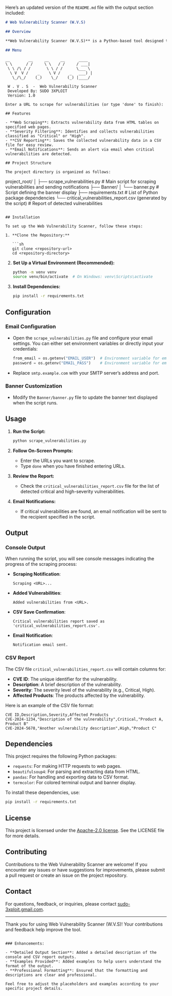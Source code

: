 Here’s an updated version of the `README.md` file with the output section included:

```markdown
# Web Vulnerability Scanner (W.V.S)

## Overview

**Web Vulnerability Scanner (W.V.S)** is a Python-based tool designed to identify and report security vulnerabilities on web pages. The tool scrapes specified URLs for vulnerabilities listed in a predefined table format, filters critical and high-severity issues, and generates a CSV report. If critical vulnerabilities are detected, an email notification is sent.

## Menu
```

    __        __     __     __      ____  
    \ \      / /     \ \   / /     / ___|
     \ \ /\ / /       \ \ / /      \___ \
      \ V  V /    _    \ V /    _   ___) |
       \_/\_/    (_)    \_/    (_) |____/  

     W . V . S  -  Web Vulnerability Scanner
     Developed By: SUDO 3XPLOIT
     Version: 1.0

    Enter a URL to scrape for vulnerabilities (or type 'done' to finish):
```
## Features

- **Web Scraping**: Extracts vulnerability data from HTML tables on specified web pages.
- **Severity Filtering**: Identifies and collects vulnerabilities classified as "Critical" or "High".
- **CSV Reporting**: Saves the collected vulnerability data in a CSV file for easy review.
- **Email Notifications**: Sends an alert via email when critical vulnerabilities are detected.

## Project Structure

The project directory is organized as follows:

```
project_root/
│
├── scrape_vulnerabilities.py  # Main script for scraping vulnerabilities and sending notifications
├── Banner/
│   └── banner.py  # Script defining the banner display
├── requirements.txt  # List of Python package dependencies
└── critical_vulnerabilities_report.csv (generated by the script)  # Report of detected vulnerabilities
```

## Installation

To set up the Web Vulnerability Scanner, follow these steps:

1. **Clone the Repository:**

   ```sh
   git clone <repository-url>
   cd <repository-directory>
   ```

2. **Set Up a Virtual Environment (Recommended):**

   ```sh
   python -m venv venv
   source venv/bin/activate  # On Windows: venv\Scripts\activate
   ```

3. **Install Dependencies:**

   ```sh
   pip install -r requirements.txt
   ```

## Configuration

### Email Configuration

- Open the `scrape_vulnerabilities.py` file and configure your email settings. You can either set environment variables or directly input your credentials:

  ```python
  from_email = os.getenv("EMAIL_USER")  # Environment variable for email
  password = os.getenv("EMAIL_PASS")    # Environment variable for email password
  ```

- Replace `smtp.example.com` with your SMTP server’s address and port.

### Banner Customization

- Modify the `Banner/banner.py` file to update the banner text displayed when the script runs.

## Usage

1. **Run the Script:**

   ```sh
   python scrape_vulnerabilities.py
   ```

2. **Follow On-Screen Prompts:**

   - Enter the URLs you want to scrape.
   - Type `done` when you have finished entering URLs.

3. **Review the Report:**

   - Check the `critical_vulnerabilities_report.csv` file for the list of detected critical and high-severity vulnerabilities.

4. **Email Notifications:**

   - If critical vulnerabilities are found, an email notification will be sent to the recipient specified in the script.

## Output

### Console Output

When running the script, you will see console messages indicating the progress of the scraping process:

- **Scraping Notification**:
  ```
  Scraping <URL>...
  ```

- **Added Vulnerabilities**:
  ```
  Added vulnerabilities from <URL>.
  ```

- **CSV Save Confirmation**:
  ```
  Critical vulnerabilities report saved as 'critical_vulnerabilities_report.csv'.
  ```

- **Email Notification**:
  ```
  Notification email sent.
  ```

### CSV Report

The CSV file `critical_vulnerabilities_report.csv` will contain columns for:

- **CVE ID**: The unique identifier for the vulnerability.
- **Description**: A brief description of the vulnerability.
- **Severity**: The severity level of the vulnerability (e.g., Critical, High).
- **Affected Products**: The products affected by the vulnerability.

Here is an example of the CSV file format:

```
CVE ID,Description,Severity,Affected Products
CVE-2024-1234,"Description of the vulnerability",Critical,"Product A, Product B"
CVE-2024-5678,"Another vulnerability description",High,"Product C"
```

## Dependencies

This project requires the following Python packages:

- `requests`: For making HTTP requests to web pages.
- `beautifulsoup4`: For parsing and extracting data from HTML.
- `pandas`: For handling and exporting data to CSV format.
- `termcolor`: For colored terminal output and banner display.

To install these dependencies, use:

```sh
pip install -r requirements.txt
```

## License

This project is licensed under the [Apache-2.0 license](LICENSE). See the LICENSE file for more details.

## Contributing

Contributions to the Web Vulnerability Scanner are welcome! If you encounter any issues or have suggestions for improvements, please submit a pull request or create an issue on the project repository.

## Contact

For questions, feedback, or inquiries, please contact [sudo-3xploit.gmail.com](mailto:sudo-3xploit.gmail.com).

---

Thank you for using Web Vulnerability Scanner (W.V.S)! Your contributions and feedback help improve the tool.
```

### Enhancements:

- **Detailed Output Section**: Added a detailed description of the console and CSV report outputs.
- **Examples Provided**: Added examples to help users understand the format of the output.
- **Professional Formatting**: Ensured that the formatting and descriptions are clear and professional.

Feel free to adjust the placeholders and examples according to your specific project details.
